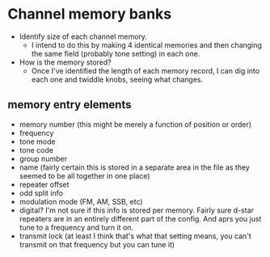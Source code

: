 # Channel memory banks
* Identify size of each channel memory.
  - I intend to do this by making 4 identical memories and then changing the same field (probably tone setting) in each one.
* How is the memory stored?
  - Once I've identified the length of each memory record, I can dig into each one and twiddle knobs, seeing what changes.

## memory entry elements
* memory number (this might be merely a function of position or order)
* frequency
* tone mode
* tone code
* group number
* name (fairly certain this is stored in a separate area in the file as they seemed to be all together in one place)
* repeater offset
* odd split info
* modulation mode (FM, AM, SSB, etc)
* digital? I'm not sure if this info is stored per memory. Fairly sure d-star repeaters are in an entirely different part of the config. And aprs you just tune to a frequency and turn it on.
* transmit lock (at least I think that's what that setting means, you can't transmit on that frequency but you can tune it)


